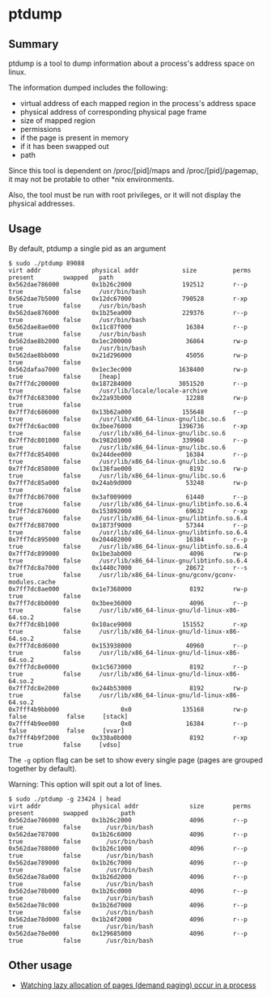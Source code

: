 # ptdump


## Summary
ptdump is a tool to dump information about a process's address space on linux.

The information dumped includes the following:

- virtual address of each mapped region in the process's address space
- physical address of corresponding physical page frame
- size of mapped region
- permissions
- if the page is present in memory
- if it has been swapped out
- path

Since this tool is dependent on /proc/[pid]/maps and /proc/[pid]/pagemap, it may not be protable to other \*nix environments.

Also, the tool must be run with root privileges, or it will not display the physical addresses.

## Usage

By default, ptdump a single pid as an argument

```console
$ sudo ./ptdump 89088
virt addr              physical addr            size          perms        present        swapped 	path
0x562dae786000         0x1b26c2000              192512        r--p         true           false		/usr/bin/bash
0x562dae7b5000         0x12dc67000              790528        r-xp         true           false		/usr/bin/bash
0x562dae876000         0x1b25ea000              229376        r--p         true           false		/usr/bin/bash
0x562dae8ae000         0x11c87f000               16384        r--p         true           false		/usr/bin/bash
0x562dae8b2000         0x1ec200000               36864        rw-p         true           false		/usr/bin/bash
0x562dae8bb000         0x21d296000               45056        rw-p         true           false		
0x562dafaa7000         0x1ec3ec000             1638400        rw-p         true           false		[heap]
0x7ff7dc200000         0x187284000             3051520        r--p         true           false		/usr/lib/locale/locale-archive
0x7ff7dc683000         0x22a93b000               12288        rw-p         true           false		
0x7ff7dc686000         0x13b62a000              155648        r--p         true           false		/usr/lib/x86_64-linux-gnu/libc.so.6
0x7ff7dc6ac000         0x3bee76000             1396736        r-xp         true           false		/usr/lib/x86_64-linux-gnu/libc.so.6
0x7ff7dc801000         0x1982d1000              339968        r--p         true           false		/usr/lib/x86_64-linux-gnu/libc.so.6
0x7ff7dc854000         0x244dee000               16384        r--p         true           false		/usr/lib/x86_64-linux-gnu/libc.so.6
0x7ff7dc858000         0x136fae000                8192        rw-p         true           false		/usr/lib/x86_64-linux-gnu/libc.so.6
0x7ff7dc85a000         0x24ab9d000               53248        rw-p         true           false		
0x7ff7dc867000         0x3af009000               61440        r--p         true           false		/usr/lib/x86_64-linux-gnu/libtinfo.so.6.4
0x7ff7dc876000         0x153892000               69632        r-xp         true           false		/usr/lib/x86_64-linux-gnu/libtinfo.so.6.4
0x7ff7dc887000         0x1873f9000               57344        r--p         true           false		/usr/lib/x86_64-linux-gnu/libtinfo.so.6.4
0x7ff7dc895000         0x204482000               16384        r--p         true           false		/usr/lib/x86_64-linux-gnu/libtinfo.so.6.4
0x7ff7dc899000         0x1be3ab000                4096        rw-p         true           false		/usr/lib/x86_64-linux-gnu/libtinfo.so.6.4
0x7ff7dc8a7000         0x1440c7000               28672        r--s         true           false		/usr/lib/x86_64-linux-gnu/gconv/gconv-modules.cache
0x7ff7dc8ae000         0x1e7368000                8192        rw-p         true           false		
0x7ff7dc8b0000         0x3bee36000                4096        r--p         true           false		/usr/lib/x86_64-linux-gnu/ld-linux-x86-64.so.2
0x7ff7dc8b1000         0x10ace9000              151552        r-xp         true           false		/usr/lib/x86_64-linux-gnu/ld-linux-x86-64.so.2
0x7ff7dc8d6000         0x153938000               40960        r--p         true           false		/usr/lib/x86_64-linux-gnu/ld-linux-x86-64.so.2
0x7ff7dc8e0000         0x1c5673000                8192        r--p         true           false		/usr/lib/x86_64-linux-gnu/ld-linux-x86-64.so.2
0x7ff7dc8e2000         0x244b53000                8192        rw-p         true           false		/usr/lib/x86_64-linux-gnu/ld-linux-x86-64.so.2
0x7fff4b9bb000                 0x0              135168        rw-p        false           false		[stack]
0x7fff4b9ee000                 0x0               16384        r--p        false           false		[vvar]
0x7fff4b9f2000         0x330a0b000                8192        r-xp         true           false		[vdso]
```

The `-g` option flag can be set to show every single page (pages are grouped together by default). 

Warning: This option will spit out a lot of lines.
``` console
$ sudo ./ptdump -g 23424 | head 
virt addr              physical addr              size        perms        present        swapped   	  path
0x562dae786000         0x1b26c2000                4096        r--p         true           false		  /usr/bin/bash
0x562dae787000         0x1b26c6000                4096        r--p         true           false		  /usr/bin/bash
0x562dae788000         0x1b26c1000                4096        r--p         true           false		  /usr/bin/bash
0x562dae789000         0x1b26c7000                4096        r--p         true           false		  /usr/bin/bash
0x562dae78a000         0x1b26d2000                4096        r--p         true           false		  /usr/bin/bash
0x562dae78b000         0x1b26cd000                4096        r--p         true           false		  /usr/bin/bash
0x562dae78c000         0x1b26d7000                4096        r--p         true           false		  /usr/bin/bash
0x562dae78d000         0x1b24f2000                4096        r--p         true           false		  /usr/bin/bash
0x562dae78e000         0x129685000                4096        r--p         true           false		  /usr/bin/bash
```

## Other usage
- [Watching lazy allocation of pages (demand paging) occur in a process](https://github.com/vilroi/linux_experiments/tree/main/demand_paging)
